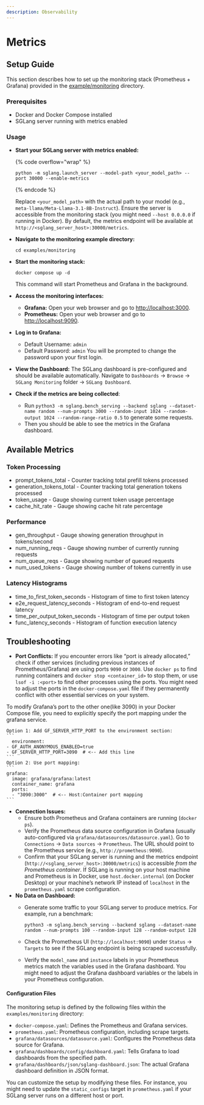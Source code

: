 ```yaml
---
description: Observability
---
```


# Metrics

## Setup Guide

This section describes how to set up the monitoring stack (Prometheus + Grafana) provided in the [example/monitoring](https://app.gitbook.com/u/ZHHBY5Eo1KNs9EWJFC4xPNJ3pl93) directory.

### Prerequisites

* Docker and Docker Compose installed
* SGLang server running with metrics enabled

### Usage

*   **Start your SGLang server with metrics enabled:**

    {% code overflow="wrap" %}
    ```
    python -m sglang.launch_server --model-path <your_model_path> --port 30000 --enable-metrics
    ```
    {% endcode %}

    Replace `<your_model_path>` with the actual path to your model (e.g., `meta-llama/Meta-Llama-3.1-8B-Instruct`). Ensure the server is accessible from the monitoring stack (you might need `--host 0.0.0.0` if running in Docker). By default, the metrics endpoint will be available at `http://<sglang_server_host>:30000/metrics`.
*   **Navigate to the monitoring example directory:**

    ```
    cd examples/monitoring
    ```
*   **Start the monitoring stack:**

    ```
    docker compose up -d
    ```

    This command will start Prometheus and Grafana in the background.
* **Access the monitoring interfaces:**
  * **Grafana:** Open your web browser and go to [http://localhost:3000](http://localhost:3000/).
  * **Prometheus:** Open your web browser and go to [http://localhost:9090](http://localhost:9090/).
* **Log in to Grafana:**
  * Default Username: `admin`
  * Default Password: `admin` You will be prompted to change the password upon your first login.
* **View the Dashboard:** The SGLang dashboard is pre-configured and should be available automatically. Navigate to `Dashboards` -> `Browse` -> `SGLang Monitoring` folder -> `SGLang Dashboard`.
* **Check if the metrics are being collected**:&#x20;
  * Run `python3 -m sglang.bench_serving --backend sglang --dataset-name random --num-prompts 3000 --random-input 1024 --random-output 1024 --random-range-ratio 0.5` to generate some requests.
  * Then you should be able to see the metrics in the Grafana dashboard.

## Available Metrics

### Token Processing

* prompt\_tokens\_total - Counter tracking total prefill tokens processed
* generation\_tokens\_total - Counter tracking total generation tokens processed
* token\_usage - Gauge showing current token usage percentage
* cache\_hit\_rate - Gauge showing cache hit rate percentage

### Performance

* gen\_throughput - Gauge showing generation throughput in tokens/second
* num\_running\_reqs - Gauge showing number of currently running requests
* num\_queue\_reqs - Gauge showing number of queued requests
* num\_used\_tokens - Gauge showing number of tokens currently in use

### Latency Histograms

* time\_to\_first\_token\_seconds - Histogram of time to first token latency
* e2e\_request\_latency\_seconds - Histogram of end-to-end request latency
* time\_per\_output\_token\_seconds - Histogram of time per output token
* func\_latency\_seconds - Histogram of function execution latency

## Troubleshooting

* **Port Conflicts:** If you encounter errors like “port is already allocated,” check if other services (including previous instances of Prometheus/Grafana) are using ports `9090` or `3000`. Use `docker ps` to find running containers and `docker stop <container_id>` to stop them, or use `lsof -i :<port>` to find other processes using the ports. You might need to adjust the ports in the `docker-compose.yaml` file if they permanently conflict with other essential services on your system.

To modify Grafana’s port to the other one(like 3090) in your Docker Compose file, you need to explicitly specify the port mapping under the grafana service.

````
Option 1: Add GF_SERVER_HTTP_PORT to the environment section:
```
  environment:
- GF_AUTH_ANONYMOUS_ENABLED=true
- GF_SERVER_HTTP_PORT=3090  # <-- Add this line
```
Option 2: Use port mapping:
```
grafana:
  image: grafana/grafana:latest
  container_name: grafana
  ports:
  - "3090:3000"  # <-- Host:Container port mapping
```
````

* **Connection Issues:**
  * Ensure both Prometheus and Grafana containers are running (`docker ps`).
  * Verify the Prometheus data source configuration in Grafana (usually auto-configured via `grafana/datasources/datasource.yaml`). Go to `Connections` -> `Data sources` -> `Prometheus`. The URL should point to the Prometheus service (e.g., `http://prometheus:9090`).
  * Confirm that your SGLang server is running and the metrics endpoint (`http://<sglang_server_host>:30000/metrics`) is accessible _from the Prometheus container_. If SGLang is running on your host machine and Prometheus is in Docker, use `host.docker.internal` (on Docker Desktop) or your machine’s network IP instead of `localhost` in the `prometheus.yaml` scrape configuration.
* **No Data on Dashboard:**
  *   Generate some traffic to your SGLang server to produce metrics. For example, run a benchmark:

      ```
      python3 -m sglang.bench_serving --backend sglang --dataset-name random --num-prompts 100 --random-input 128 --random-output 128
      ```
  * Check the Prometheus UI (`http://localhost:9090`) under `Status` -> `Targets` to see if the SGLang endpoint is being scraped successfully.
  * Verify the `model_name` and `instance` labels in your Prometheus metrics match the variables used in the Grafana dashboard. You might need to adjust the Grafana dashboard variables or the labels in your Prometheus configuration.

#### Configuration Files

The monitoring setup is defined by the following files within the `examples/monitoring` directory:

* `docker-compose.yaml`: Defines the Prometheus and Grafana services.
* `prometheus.yaml`: Prometheus configuration, including scrape targets.
* `grafana/datasources/datasource.yaml`: Configures the Prometheus data source for Grafana.
* `grafana/dashboards/config/dashboard.yaml`: Tells Grafana to load dashboards from the specified path.
* `grafana/dashboards/json/sglang-dashboard.json`: The actual Grafana dashboard definition in JSON format.

You can customize the setup by modifying these files. For instance, you might need to update the `static_configs` target in `prometheus.yaml` if your SGLang server runs on a different host or port.

